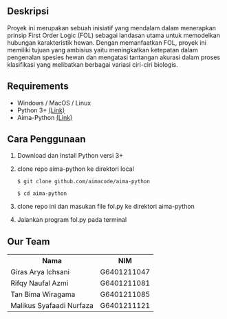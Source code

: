 ## Deskripsi
Proyek ini merupakan sebuah inisiatif yang mendalam dalam menerapkan prinsip First Order Logic (FOL) sebagai landasan utama untuk memodelkan hubungan karakteristik hewan. Dengan memanfaatkan FOL, proyek ini memiliki tujuan yang ambisius yaitu meningkatkan ketepatan dalam pengenalan spesies hewan dan mengatasi tantangan akurasi dalam proses klasifikasi yang melibatkan berbagai variasi ciri-ciri biologis.

## Requirements
- Windows /  MacOS / Linux
- Python 3+ [(Link)](https://www.python.org/downloads/)
- Aima-Python [(Link)](https://github.com/aimacode/aima-python)

## Cara Penggunaan
1. Download dan Install Python versi 3+
2. clone repo aima-python ke direktori local
   
   `$ git clone github.com/aimacode/aima-python`
   
   `$ cd aima-python`
4. clone repo ini dan masukan file fol.py ke direktori aima-python
5. Jalankan program fol.py pada terminal

## Our Team

<table>
  <tr>
    <th><strong>Nama</strong></th>
    <th><strong>NIM</strong></th>
  </tr>
  <tr>
    <td>Giras Arya Ichsani</td>
    <td>G6401211047</td>
  </tr> 
   <tr>
    <td>Rifqy Naufal Azmi</td>
    <td>G6401211081</td>
  </tr>
  <tr>
    <td>Tan Bima Wiragama</td>
    <td>G6401211085</td>
  </tr>
  <tr>
    <td>Malikus Syafaadi Nurfaza</td>
    <td>G6401211121</td>
  </tr>
</table>
